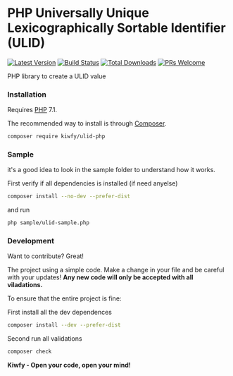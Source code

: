 # PHP Universally Unique Lexicographically Sortable Identifier (ULID)

[![Latest Version](https://img.shields.io/github/v/release/kiwfy/ulid-php.svg?style=flat-square)](https://github.com/kiwfy/ulid-php/releases)
[![Build Status](https://img.shields.io/github/workflow/status/kiwfy/ulid-php/CI?label=ci%20build&style=flat-square)](https://github.com/kiwfy/ulid-php/actions?query=workflow%3ACI)
[![Total Downloads](https://img.shields.io/packagist/dt/kiwfy/ulid-php.svg?style=flat-square)](https://packagist.org/packages/kiwfy/ulid-php)
[![PRs Welcome](https://img.shields.io/badge/PRs-welcome-brightgreen.svg?style=flat-square)](http://makeapullrequest.com)

PHP library to create a ULID value

### Installation

Requires [PHP](https://php.net) 7.1.

The recommended way to install is through [Composer](https://getcomposer.org/).

```sh
composer require kiwfy/ulid-php
```

### Sample

it's a good idea to look in the sample folder to understand how it works.

First verify if all dependencies is installed (if need anyelse)
```sh
composer install --no-dev --prefer-dist
```

and run
```sh
php sample/ulid-sample.php
```

### Development

Want to contribute? Great!

The project using a simple code.
Make a change in your file and be careful with your updates!
**Any new code will only be accepted with all viladations.**

To ensure that the entire project is fine:

First install all the dev dependences
```sh
composer install --dev --prefer-dist
```

Second run all validations
```sh
composer check
```

**Kiwfy - Open your code, open your mind!**
